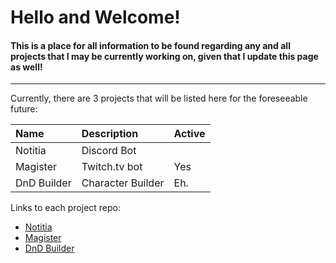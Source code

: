 # Hello and Welcome!

#### This is a place for all information to be found regarding any and all projects that I may be currently working on, given that I update this page as well!

* * *

Currently, there are 3 projects that will be listed here for the foreseeable future:

| Name         | Description       | Active |
|:-------------|:------------------|:------ |
| Notitia      | Discord Bot       | |  
| Magister     | Twitch.tv bot     | Yes    |  
| DnD Builder  | Character Builder | Eh.    |  

Links to each project repo:

* [Notitia](https://github.com/TacetNoxPavor/Notitia)
* [Magister](https://github.com/TacetNoxPavor/Magister)
* [DnD Builder](https://github.com/TacetNoxPavor/DnD5e-Character-Builder)
